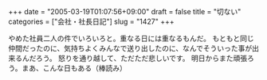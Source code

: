 +++
date = "2005-03-19T01:07:56+09:00"
draft = false
title = "切ない"
categories = ["会社・社長日記"]
slug = "1427"
+++

やめた社員二人の件でいろいろと。重なる日には重なるもんだ。
もともと同じ仲間だったのに、気持ちよくみんなで送り出したのに、なんでそういった事が出来るんだろう。
怒りを通り越して、ただただ悲しいです。
明日からまた頑張ろう。まあ、こんな日もある（棒読み）
